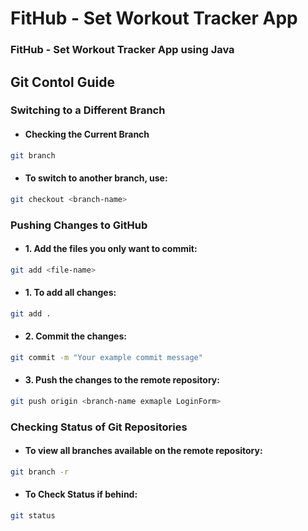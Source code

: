# FitHub - Set Workout Tracker App

### FitHub - Set Workout Tracker App using Java




## Git Contol Guide

### Switching to a Different Branch
- #### Checking the Current Branch
```bash
git branch
```
- #### To switch to another branch, use:
```bash
git checkout <branch-name>
```

### Pushing Changes to GitHub
- #### 1. Add the files you only want to commit:
 ```bash
git add <file-name>
 ```
- #### 1. To add all changes:
 ```bash
git add .
 ```
- #### 2. Commit the changes:
 ```bash
git commit -m "Your example commit message"
 ```
- #### 3. Push the changes to the remote repository:
 ```bash
git push origin <branch-name exmaple LoginForm>
 ```

### Checking Status of Git Repositories
- #### To view all branches available on the remote repository:
 ```bash
git branch -r
 ```
- #### To Check Status if behind:
 ```bash
git status
 ```
  
